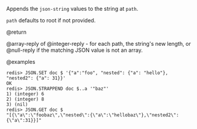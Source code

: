 Appends the `json-string` values to the string at `path`.

`path` defaults to root if not provided.

@return

@array-reply of @integer-reply - for each path, the string's new length, or @null-reply if the matching JSON value is not an array.

@examples

```
redis> JSON.SET doc $ '{"a":"foo", "nested": {"a": "hello"}, "nested2": {"a": 31}}'
OK
redis> JSON.STRAPPEND doc $..a '"baz"'
1) (integer) 6
2) (integer) 8
3) (nil)
redis> JSON.GET doc $
"[{\"a\":\"foobaz\",\"nested\":{\"a\":\"hellobaz\"},\"nested2\":{\"a\":31}}]"
```
